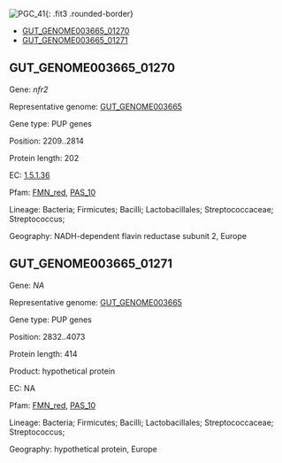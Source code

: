 ![PGC_41](../static/images/Clusters_figure/PGC_41.jpg){: .fit3 .rounded-border}

<ul id="myTab" class="nav nav-tabs">
  <li class="active">
        <a href="#tab1" data-toggle="tab">GUT_GENOME003665_01270</a>
  </li>
<li><a href="#tab2" data-toggle="tab">GUT_GENOME003665_01271</a></li>
</ul>

<div id="myTabContent" class="tab-content">
  <div class="tab-pane fade in active" id="tab1">

<h2 id="GUT_GENOME003665_01270">GUT_GENOME003665_01270</h2>
<p>Gene: <em>nfr2</em>
<p>Representative genome: <a href="https://www.ebi.ac.uk/metagenomics/genomes/MGYG-HGUT-00298">GUT_GENOME003665</a></p>
<p>Gene type: PUP genes</p>
<p>Position: 2209..2814</p>
<p>Protein length: 202</p>
<p>EC: <a href="https://www.brenda-enzymes.org/enzyme.php?ecno=1.5.1.36">1.5.1.36</a></p>
<p>Pfam: <a href="http://pfam.xfam.org/family/FMN_red">FMN_red</a>, <a href="http://pfam.xfam.org/family/PAS_10">PAS_10</a></p>
<p>Lineage: Bacteria; Firmicutes; Bacilli; Lactobacillales; Streptococcaceae; Streptococcus; </p>
<p>Geography: NADH-dependent flavin reductase subunit 2, Europe</p>
  </div>

  <div class="tab-pane fade" id="tab2">

<h2 id="GUT_GENOME003665_01271">GUT_GENOME003665_01271</h2>
<p>Gene: <em>NA</em></p>
<p>Representative genome: <a href="https://www.ebi.ac.uk/metagenomics/genomes/MGYG-HGUT-00298">GUT_GENOME003665</a></p>
<p>Gene type: PUP genes</p>
<p>Position: 2832..4073</p>
<p>Protein length: 414</p>
<p>Product: hypothetical protein</p>
<p>EC: NA</p>
<p>Pfam: <a href="http://pfam.xfam.org/family/FMN_red">FMN_red</a>, <a href="http://pfam.xfam.org/family/PAS_10">PAS_10</a></p>
<p>Lineage: Bacteria; Firmicutes; Bacilli; Lactobacillales; Streptococcaceae; Streptococcus; </p>
<p>Geography: hypothetical protein, Europe</p>

  </div>
</div>
